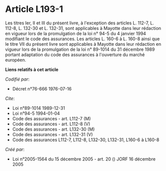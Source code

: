 # Article L193-1

Les titres Ier, II et III du présent livre, à l'exception des articles L. 112-7, L. 112-8, L. 132-30 et L. 132-31, sont
applicables à Mayotte dans leur rédaction en vigueur lors de la promulgation de la loi n° 94-5 du 4 janvier 1994 modifiant le
code des assurances. Les articles L. 160-6 à L. 160-8 ainsi que le titre VII du présent livre sont applicables à Mayotte dans
leur rédaction en vigueur lors de la promulgation de la loi n° 89-1014 du 31 décembre 1989 portant adaptation du code des
assurances à l'ouverture du marché européen.

**Liens relatifs à cet article**

_Codifié par_:

  - Décret n°76-666 1976-07-16

_Cite_:

  - Loi n°89-1014 1989-12-31
  - Loi n°94-5 1994-01-04
  - Code des assurances - art. L112-7 (M)
  - Code des assurances - art. L112-8 (V)
  - Code des assurances - art. L132-30 (M)
  - Code des assurances - art. L132-31 (V)
  - Code des assurances L112-7, L112-8, L132-30, L132-31, L160-6 à L160-8

_Créé par_:

  - Loi n°2005-1564 du 15 décembre 2005 - art. 20 () JORF 16 décembre 2005
